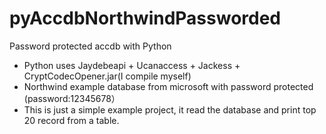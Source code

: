 # pyAccdbNorthwindPassworded
Password protected accdb with Python

* Python uses Jaydebeapi + Ucanaccess + Jackess + CryptCodecOpener.jar(I compile myself) 
* Northwind example database from microsoft with password protected (password:12345678）
* This is just a simple example project, it read the database and print top 20 record from a table.
